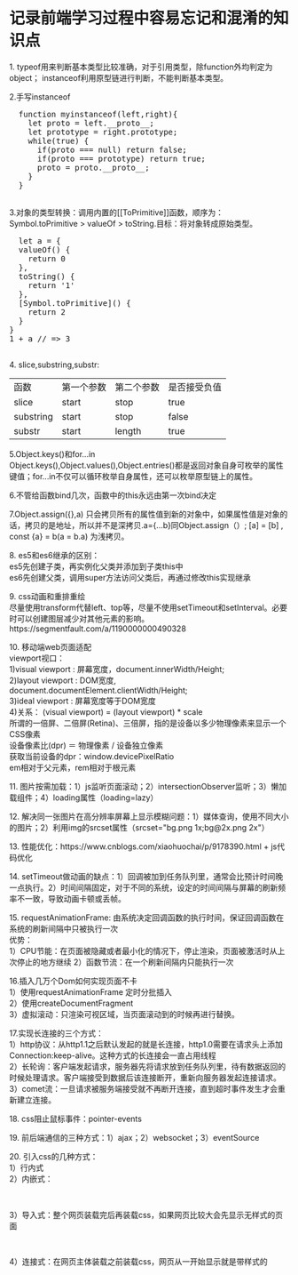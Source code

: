 # 记录前端学习过程中容易忘记和混淆的知识点


<p>1. typeof用来判断基本类型比较准确，对于引用类型，除function外均判定为object；
instanceof利用原型链进行判断，不能判断基本类型。</p>
<p> 2.手写instanceof
  <pre>
  function myinstanceof(left,right){
    let proto = left.__proto__;
    let prototype = right.prototype;
    while(true) {
      if(proto === null) return false;
      if(proto === prototype) return true;
      proto = proto.__proto__;
    }
  }
  </pre>
</p>
<p>
3.对象的类型转换：调用内置的[[ToPrimitive]]函数，顺序为：Symbol.toPrimitive > valueOf > toString.目标：将对象转成原始类型。
  <pre>
  let a = {
  valueOf() {
    return 0
  },
  toString() {
    return '1'
  },
  [Symbol.toPrimitive]() {
    return 2
  }
}
1 + a // => 3
  </pre>
</p>
<p>
  4. slice,substring,substr:
  <table style="textAlign:center">
    <tr><td>函数</td><td>第一个参数</td><td>第二个参数</td><td>是否接受负值</td></tr>
    <tr><td>slice</td><td>start</td><td>stop</td><td>true</td></tr>
    <tr><td>substring</td><td>start</td><td>stop</td><td>false</td></tr>
    <tr><td>substr</td><td>start</td><td>length</td><td>true</td></tr>
  </table>
</p>
<p>
  5.Object.keys()和for...in <br>
  Object.keys(),Object.values(),Object.entries()都是返回对象自身可枚举的属性键值；for...in不仅可以循环枚举自身属性，还可以枚举原型链上的属性。
</p>
<p>
6.不管给函数bind几次，函数中的this永远由第一次bind决定
</p>
<p>
7.Object.assign({},a) 只会拷贝所有的属性值到新的对象中，如果属性值是对象的话，拷贝的是地址，所以并不是深拷贝.a={...b}同Object.assign（）;
  [a] = [b] , const {a} = b(a = b.a) 为浅拷贝。
</p>
<p>
8. es5和es6继承的区别：<br>
es5先创建子类，再实例化父类并添加到子类this中<br>
es6先创建父类，调用super方法访问父类后，再通过修改this实现继承</p>
<p>
9. css动画和重排重绘<br>
  尽量使用transform代替left、top等，尽量不使用setTimeout和setInterval。必要时可以创建图层减少对其他元素的影响。
  https://segmentfault.com/a/1190000000490328
</p>
<p>
10. 移动端web页面适配<br>
  viewport视口：<br>
  1)visual viewport : 屏幕宽度，document.innerWidth/Height;<br>
  2)layout viewport : DOM宽度, document.documentElement.clientWidth/Height;<br>
  3)ideal viewport : 屏幕宽度等于DOM宽度 <meta name="viewport" content="width=device-width,initial-scale=1"><br>
  4)关系： (visual viewport) = (layout viewport) * scale<br>
  所谓的一倍屏、二倍屏(Retina)、三倍屏，指的是设备以多少物理像素来显示一个CSS像素<br>
  设备像素比(dpr) ＝ 物理像素 / 设备独立像素<br>
  获取当前设备的dpr：window.devicePixelRatio<br>
  em相对于父元素，rem相对于根元素<br>
</p>
<p>
11. 图片按需加载：1）js监听页面滚动；2）intersectionObserver监听；3）懒加载组件；4）loading属性（loading=lazy）<br>
</p>
<p>
12. 解决同一张图片在高分辨率屏幕上显示模糊问题：1）媒体查询，使用不同大小的图片；2）利用img的srcset属性（srcset="bg.png 1x;bg@2x.png 2x"）
</p>
<p>
13. 性能优化：https://www.cnblogs.com/xiaohuochai/p/9178390.html  +  js代码优化
</p>
<p>
14. setTimeout做动画的缺点：1）回调被加到任务队列里，通常会比预计时间晚一点执行。2）时间间隔固定，对于不同的系统，设定的时间间隔与屏幕的刷新频率不一致，导致动画卡顿或丢帧。
</p>
<p> 
15. requestAnimationFrame: 由系统决定回调函数的执行时间，保证回调函数在系统的刷新间隔中只被执行一次<br>
优势：<br>
  1）CPU节能：在页面被隐藏或者最小化的情况下，停止渲染，页面被激活时从上次停止的地方继续
  2）函数节流：在一个刷新间隔内只能执行一次
</p>
<p>
16.插入几万个Dom如何实现页面不卡<br>
  1）使用requestAnimationFrame 定时分批插入<br>
  2）使用createDocumentFragment<br>
  3）虚拟滚动：只渲染可视区域，当页面滚动到的时候再进行替换。<br>
</p>
<p>
17.实现长连接的三个方式：<br>
  1）http协议：从http1.1之后默认发起的就是长连接，http1.0需要在请求头上添加Connection:keep-alive。这种方式的长连接会一直占用线程<br>
  2）长轮询：客户端发起请求，服务器先将请求放到任务队列里，待有数据返回的时候处理请求。客户端接受到数据后该连接断开，重新向服务器发起连接请求。<br>
  3）comet流：一旦请求被服务端接受就不再断开连接，直到超时事件发生才会重新建立连接。
</p>
<p>
18. css阻止鼠标事件：pointer-events </p>
<p>19. 前后端通信的三种方式：1）ajax；2）websocket；3）eventSource</p>
<p>20. 引入css的几种方式：<br>
  1）行内式<br>
  2）内嵌式：<pre><style type='text/css'></style></pre><br>
  3）导入式：整个网页装载完后再装载css，如果网页比较大会先显示无样式的页面
<pre>
  <style type='text/css'>
    @import('mycss.css))
  </style></pre>
  4）连接式：在网页主体装载之前装载css，网页从一开始显示就是带样式的
  <pre><link href="mystyle.css" rel="stylesheet" type="text/css"/></pre></p>
